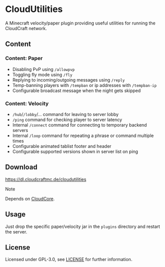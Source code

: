 # CloudUtilities

A Minecraft velocity/paper plugin providing useful utilities for running the CloudCraft network.

## Content

### Content: Paper

- Disabling PvP using `/allowpvp`
- Toggling fly mode using `/fly`
- Replying to incoming/outgoing messages using `/reply`
- Temp-banning players with `/tempban` or ip addresses with `/tempban-ip`
- Configurable broadcast message when the night gets skipped

### Content: Velocity

- `/hub`/`/lobby`/... command for leaving to server lobby
- `/ping` command for checking player to server latency
- Internal `/connect` command for connecting to temporary backend servers
- Internal `/loop` command for repeating a phrase or command multiple times
- Configurable animated tablist footer and header
- Configurable supported versions shown in server list on ping

## Download

https://dl.cloudcraftmc.de/cloudutilities

> [!NOTE]
> Depends
> on [CloudCore](https://modrinth.com/project/cloudcore).

## Usage

Just drop the specific paper/velocity jar in the `plugins` directory and restart the server.

## License

Licensed under GPL-3.0, see [LICENSE](./LICENSE) for further information.
